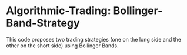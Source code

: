 # Algorithmic-Trading: Bollinger-Band-Strategy
This code proposes two trading strategies (one on the long side and the other on the short side) using Bollinger Bands. 
